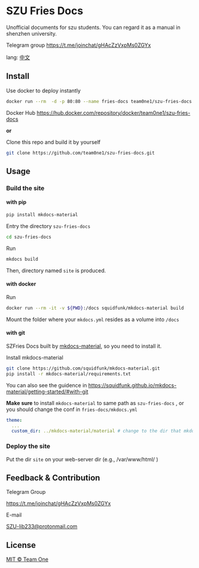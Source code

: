 # SZU Fries Docs

Unofficial documents for szu students. You can regard it as a manual in shenzhen university.


Telegram group https://t.me/joinchat/gHAcZzVxpMs0ZGYx 

lang: [中文](./README.zh_CN.md) 

## Install

Use docker to deploy instantly

```bash
docker run --rm  -d -p 80:80 --name fries-docs team0ne1/szu-fries-docs:latest
```

Docker Hub https://hub.docker.com/repository/docker/team0ne1/szu-fries-docs

**or**

Clone this repo and build it by yourself

``` bash
git clone https://github.com/team0ne1/szu-fries-docs.git
```



## Usage

### Build the site

#### with pip

~~~bash
pip install mkdocs-material
~~~

Entry the directory `szu-fries-docs`

```bash
cd szu-fries-docs
```

Run

``` bash
mkdocs build
```

Then,  directory named `site` is produced. 



#### with docker

Run

```bash
docker run --rm -it -v ${PWD}:/docs squidfunk/mkdocs-material build
```

Mount the folder where your `mkdocs.yml` resides as a volume into `/docs`



#### with git

SZFries Docs built by [mkdocs-material](https://github.com/squidfunk/mkdocs-material), so you need to install it.

Install mkdocs-material

``` bash
git clone https://github.com/squidfunk/mkdocs-material.git
pip install -r mkdocs-material/requirements.txt
```

You can also see the guidence in https://squidfunk.github.io/mkdocs-material/getting-started/#with-git



**Make sure** to install `mkdocs-material` to same path as `szu-fries-docs` , or you should change the conf in `fries-docs/mkdocs.yml` 

``` yaml
theme:
  ...
  custom_dir: ../mkdocs-material/material # change to the dir that mkdocs-material installed
```



### Deploy  the site

Put the dir `site` on your web-server dir (e.g.,  /var/www/html/ )



## Feedback & Contribution

Telegram Group

https://t.me/joinchat/gHAcZzVxpMs0ZGYx

E-mail 

SZU-lib233@protonmail.com



## License

[MIT © Team One](https://github.com/team0ne1/fries-docs/blob/main/LICENSE)

